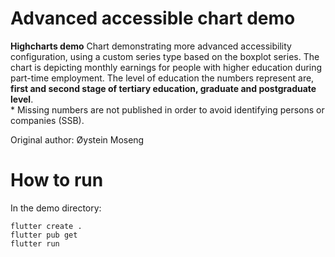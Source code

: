 # Advanced accessible chart demo

**Highcharts demo**
Chart demonstrating more advanced accessibility configuration, using
        a custom series type based on the boxplot series.
        The chart is depicting monthly earnings for people with higher education
        during part-time employment. The level of education the numbers represent are,
        <b>first and second stage of tertiary education, graduate and postgraduate level</b>.
        <br>* Missing numbers are not published in order to avoid identifying persons or
        companies (SSB).

Original author: Øystein Moseng

# How to run

In the demo directory:

```
flutter create .
flutter pub get
flutter run
```

